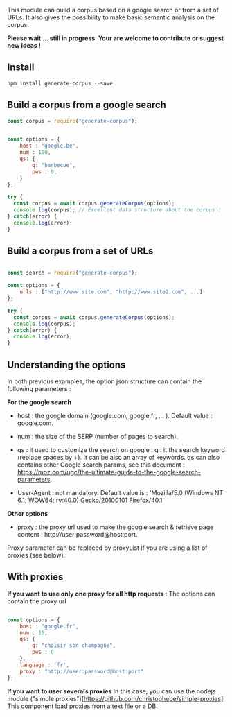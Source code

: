 This module can build a corpus based on a google search or from a set of URLs.
It also gives the possibility to make basic semantic analysis on the corpus.

**Please wait ... still in progress. Your are welcome to contribute or suggest new ideas !**

## Install

```javascript
npm install generate-corpus --save
```


## Build a corpus from a google search

```javascript
const corpus = require("generate-corpus");


const options = {
    host : "google.be",
    num : 100,
    qs: {
        q: "barbecue",
        pws : 0,
    }
};

try {
  const corpus = await corpus.generateCorpus(options);
  console.log(corpus); // Excellent data structure about the corpus !
} catch(error) {
  console.log(error);
}

```

## Build a corpus from a set of URLs

```javascript

const search = require("generate-corpus");

const options = {
    urls : ["http://www.site.com", "http://www.site2.com", ...]
};

try {
  const corpus = await corpus.generateCorpus(options);
  console.log(corpus); 
} catch(error) {
  console.log(error);
}

```

## Understanding the options

In both previous examples, the option json structure can contain the following parameters :

**For the google search**
- host : the google domain (google.com, google.fr, ... ). Default value : google.com.
- num : the size of the SERP (number of pages to search).
- qs : it used to customize the search on google :
   q   : it the search keyword (replace spaces by +). It can be also an array of keywords.
   qs can also contains other Google search params, see this document : https://moz.com/ugc/the-ultimate-guide-to-the-google-search-parameters.

- User-Agent : not mandatory. Default value is : 'Mozilla/5.0 (Windows NT 6.1; WOW64; rv:40.0) Gecko/20100101 Firefox/40.1'


**Other options**
- proxy : the proxy url used to make the google search & retrieve page content : http://user:password@host:port.

Proxy parameter can be replaced by proxyList if you are using a list of proxies (see below).

## With proxies

**If you want to use only one proxy for all http requests :**
The options can contain the proxy url

```javascript

const options = {
    host : "google.fr",
    num : 15,
    qs: {
        q: "choisir son champagne",
        pws : 0
    },
    language : 'fr',
    proxy : "http://user:password@host:port"
};

```

**If you want to user severals proxies**
In this case, you can use the nodejs module ("simple proxies")[https://github.com/christophebe/simple-proxies]
This component load proxies from a text file or a DB.
